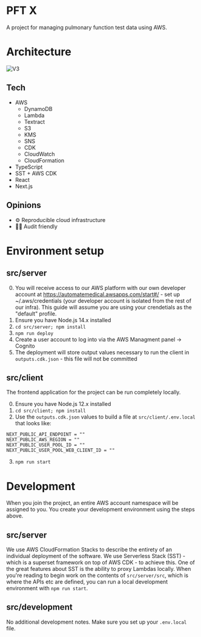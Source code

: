# PFT X

A project for managing pulmonary function test data using AWS.

# Architecture

![V3](https://user-images.githubusercontent.com/704789/113027190-0b1baa00-9147-11eb-999f-68a93379f7a4.png)

## Tech

- AWS
  - DynamoDB
  - Lambda
  - Textract
  - S3
  - KMS
  - SNS
  - CDK
  - CloudWatch
  - CloudFormation
- TypeScript
- SST + AWS CDK
- React
- Next.js

## Opinions

- ⚙️ Reproducible cloud infrastructure
- 🕵️‍♂️ Audit friendly

# Environment setup

## src/server

0. You will receive access to our AWS platform with our own developer account at https://automatemedical.awsapps.com/start#/ - set up ~/.aws/credentials (your developer account is isolated from the rest of our infra). This guide will assume you are using your crendetials as the "default" profile.
1. Ensure you have Node.js 14.x installed
2. `cd src/server; npm install`
3. `npm run deploy`
4. Create a user account to log into via the AWS Managment panel -> Cognito
5. The deployment will store output values necessary to run the client in `outputs.cdk.json` - this file will not be committed

## src/client

The frontend application for the project can be run completely locally.

0. Ensure you have Node.js 12.x installed
1. `cd src/client; npm install`
2. Use the `outputs.cdk.json` values to build a file at `src/client/.env.local` that looks like:

```
NEXT_PUBLIC_API_ENDPOINT = ""
NEXT_PUBLIC_AWS_REGION = ""
NEXT_PUBLIC_USER_POOL_ID = ""
NEXT_PUBLIC_USER_POOL_WEB_CLIENT_ID = ""
```

3. `npm run start`

# Development

When you join the project, an entire AWS account namespace will be assigned to you. You create your development environment using the steps above.

## src/server

We use AWS CloudFormation Stacks to describe the entirety of an individual deployment of the software. We use Serverless Stack (SST) - which is a superset framework on top of AWS CDK - to achieve this. One of the great features about SST is the ability to proxy Lambdas locally. When you're reading to begin work on the contents of `src/server/src`, which is where the APIs etc are defined, you can run a local development environment with `npm run start`.

## src/development

No additional development notes. Make sure you set up your `.env.local` file.
